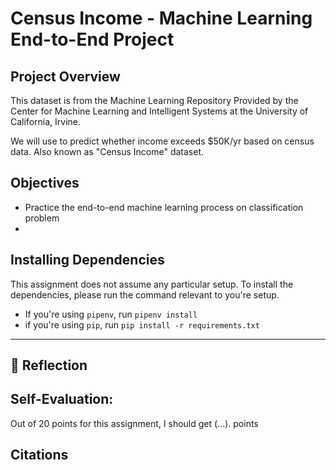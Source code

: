 # Census Income - Machine Learning End-to-End Project
## Project Overview
This dataset is from the Machine Learning Repository Provided by the Center for Machine Learning and Intelligent Systems at the University of California, Irvine.

We will use to predict whether income exceeds $50K/yr based on census data. Also known as "Census Income" dataset.


## Objectives
- Practice the end-to-end machine learning process on classification problem
- 


## Installing Dependencies
This assignment does not assume any particular setup. To install the dependencies, please run the command relevant to you're setup.
- If you're using `pipenv`, run `pipenv install`
- if you're using `pip`, run `pip install -r requirements.txt`

------------
## 🤔 Reflection
<!-- Examples for how you can reflect on this assignment -->
<!-- * How long did it take you to complete the assignment? -->
<!-- * What do you think of this completion time? -->
<!-- * With hindsight, what would you do differently getting started with this assignments, now that you know what you know? -->


## Self-Evaluation:
<!-- Please fill out the following self-evaluation. -->
<!-- ⛔️ Make sure you account for any extra credit points you do in this assignment. -->
Out of 20 points for this assignment, I should get (...). points

## Citations
<!-- Cite any resources you used in solving this assignment; This includes any individuals/classmates you worked with or sought help from -->
